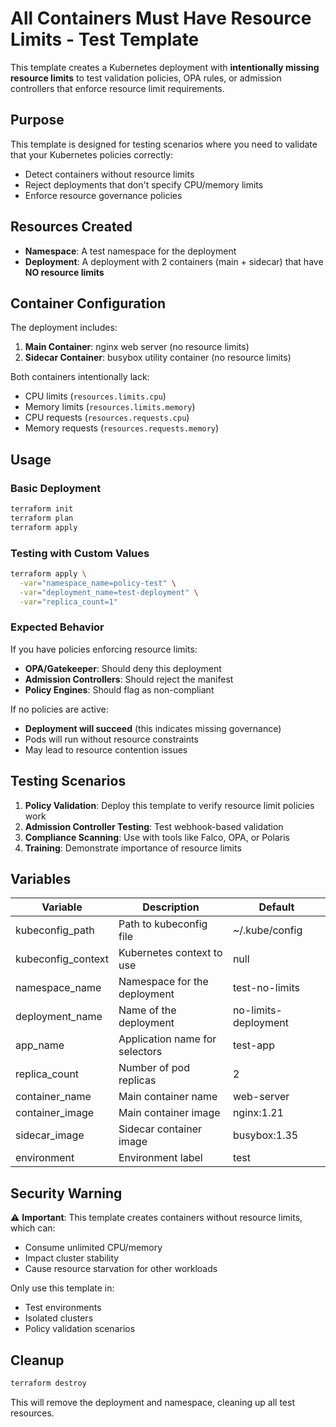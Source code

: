 # All Containers Must Have Resource Limits - Test Template

This template creates a Kubernetes deployment with **intentionally missing resource limits** to test validation policies, OPA rules, or admission controllers that enforce resource limit requirements.

## Purpose

This template is designed for testing scenarios where you need to validate that your Kubernetes policies correctly:
- Detect containers without resource limits
- Reject deployments that don't specify CPU/memory limits
- Enforce resource governance policies

## Resources Created

- **Namespace**: A test namespace for the deployment
- **Deployment**: A deployment with 2 containers (main + sidecar) that have **NO resource limits**

## Container Configuration

The deployment includes:
1. **Main Container**: nginx web server (no resource limits)
2. **Sidecar Container**: busybox utility container (no resource limits)

Both containers intentionally lack:
- CPU limits (`resources.limits.cpu`)
- Memory limits (`resources.limits.memory`)
- CPU requests (`resources.requests.cpu`)
- Memory requests (`resources.requests.memory`)

## Usage

### Basic Deployment
```bash
terraform init
terraform plan
terraform apply
```

### Testing with Custom Values
```bash
terraform apply \
  -var="namespace_name=policy-test" \
  -var="deployment_name=test-deployment" \
  -var="replica_count=1"
```

### Expected Behavior

If you have policies enforcing resource limits:
- **OPA/Gatekeeper**: Should deny this deployment
- **Admission Controllers**: Should reject the manifest
- **Policy Engines**: Should flag as non-compliant

If no policies are active:
- **Deployment will succeed** (this indicates missing governance)
- Pods will run without resource constraints
- May lead to resource contention issues

## Testing Scenarios

1. **Policy Validation**: Deploy this template to verify resource limit policies work
2. **Admission Controller Testing**: Test webhook-based validation
3. **Compliance Scanning**: Use with tools like Falco, OPA, or Polaris
4. **Training**: Demonstrate importance of resource limits

## Variables

| Variable | Description | Default |
|----------|-------------|---------|
| kubeconfig_path | Path to kubeconfig file | ~/.kube/config |
| kubeconfig_context | Kubernetes context to use | null |
| namespace_name | Namespace for the deployment | test-no-limits |
| deployment_name | Name of the deployment | no-limits-deployment |
| app_name | Application name for selectors | test-app |
| replica_count | Number of pod replicas | 2 |
| container_name | Main container name | web-server |
| container_image | Main container image | nginx:1.21 |
| sidecar_image | Sidecar container image | busybox:1.35 |
| environment | Environment label | test |

## Security Warning

⚠️ **Important**: This template creates containers without resource limits, which can:
- Consume unlimited CPU/memory
- Impact cluster stability
- Cause resource starvation for other workloads

Only use this template in:
- Test environments
- Isolated clusters  
- Policy validation scenarios

## Cleanup

```bash
terraform destroy
```

This will remove the deployment and namespace, cleaning up all test resources.
